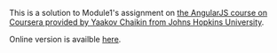 This is a solution to Module1's assignment on [the AngularJS course on Coursera provided by Yaakov Chaikin from Johns Hopkins University](https://www.coursera.org/learn/single-page-web-apps-with-angularjs/home/welcome).

Online version is availble [here](https://baishusama.github.io/coursera/Angular%40JHU/module1-solution/index.html).
